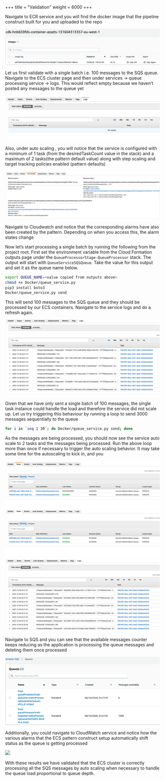 +++
title = "Validation"
weight = 6000
+++

Navigate to ECR service and you will find the docker image that the pipeline construct built for you and uploaded to the repo

![](./validate.png)

Let us first validate with a single batch i.e. 100 messages to the SQS queue. Navigate to the ECS cluster page and then under services → queue processing service →  logs. This would reflect empty because we haven’t posted any messages to the queue yet

![](./queue.png)

Also, under auto scaling , you will notice that the service is configured with a minimum of 1 task (from the desiredTaskCount value in the stack) and a maximum of 2 tasks(the pattern default value) along with step scaling and target tracking policies enabled (pattern defaults)

![](./task-count.png)

Navigate to Cloudwatch and notice that the corresponding alarms have also been created by the pattern. Depending on when you access this, the alarm states change

Now let’s start processing a single batch by running the following from the project root. First set the environment variable from the Cloud Formation outputs page under the `QueueProcessorStage-QueueProcessor` stack. The output will start with `QueueServiceSQSQueue`. Take the value for this output and set it as the queue name below. 

```bash
export QUEUE_NAME=<value copied from outputs above>
chmod +x Docker/queue_service.py
pip3 install boto3 
Docker/queue_service.py send
```

This will send 100 messages to the SQS queue and they should be processed by our ECS containers. Navigate to the service logs and do a refresh again. 

![](./sqs.png)


Given that we have only sent a single batch of 100 messages, the single task instance could handle the load and therefore the service did not scale up. Let us try triggering this behaviour by running a loop to send 3000 messages sequentially to the queue

```bash
for i in `seq 1 30`; do Docker/queue_service.py send; done
```

As the messages are being processed, you should now see the service auto scale to 2 tasks and the messages being processed. Run the above loop more than once if necessary to trigger the auto scaling behavior. It may take some time for the autoscaling to kick in, and you

![](./autoscale-1.png)
![](./autoscale-2.png)
![](./autoscale-3.png)

Navigate to SQS and you can see that the available messages counter keeps reducing as the application is processing the queue messages and deleting them once processed

![](./message-decrease.png)

Additionally, you could navigate to CloudWatch service and notice how the various alarms that the ECS pattern construct setup automatically shift status as the queue is getting processed

![](./.autoscale-4png)

With these results we have validated that the ECS cluster is correctly processing all the SQS messages by auto scaling when necessary to handle the queue load proportional to queue depth.